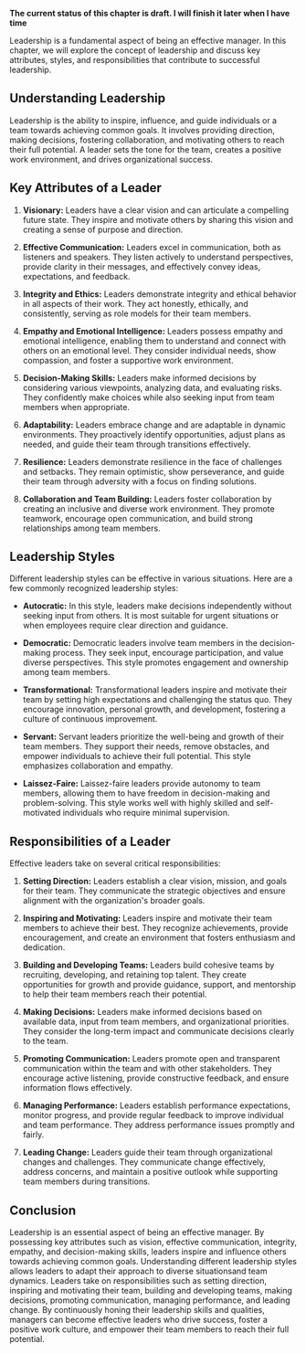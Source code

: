 **The current status of this chapter is draft. I will finish it later when I have time**

Leadership is a fundamental aspect of being an effective manager. In this chapter, we will explore the concept of leadership and discuss key attributes, styles, and responsibilities that contribute to successful leadership.

**Understanding Leadership**
----------------------------

Leadership is the ability to inspire, influence, and guide individuals or a team towards achieving common goals. It involves providing direction, making decisions, fostering collaboration, and motivating others to reach their full potential. A leader sets the tone for the team, creates a positive work environment, and drives organizational success.

**Key Attributes of a Leader**
------------------------------

1. **Visionary:** Leaders have a clear vision and can articulate a compelling future state. They inspire and motivate others by sharing this vision and creating a sense of purpose and direction.

2. **Effective Communication:** Leaders excel in communication, both as listeners and speakers. They listen actively to understand perspectives, provide clarity in their messages, and effectively convey ideas, expectations, and feedback.

3. **Integrity and Ethics:** Leaders demonstrate integrity and ethical behavior in all aspects of their work. They act honestly, ethically, and consistently, serving as role models for their team members.

4. **Empathy and Emotional Intelligence:** Leaders possess empathy and emotional intelligence, enabling them to understand and connect with others on an emotional level. They consider individual needs, show compassion, and foster a supportive work environment.

5. **Decision-Making Skills:** Leaders make informed decisions by considering various viewpoints, analyzing data, and evaluating risks. They confidently make choices while also seeking input from team members when appropriate.

6. **Adaptability:** Leaders embrace change and are adaptable in dynamic environments. They proactively identify opportunities, adjust plans as needed, and guide their team through transitions effectively.

7. **Resilience:** Leaders demonstrate resilience in the face of challenges and setbacks. They remain optimistic, show perseverance, and guide their team through adversity with a focus on finding solutions.

8. **Collaboration and Team Building:** Leaders foster collaboration by creating an inclusive and diverse work environment. They promote teamwork, encourage open communication, and build strong relationships among team members.

**Leadership Styles**
---------------------

Different leadership styles can be effective in various situations. Here are a few commonly recognized leadership styles:

* **Autocratic:** In this style, leaders make decisions independently without seeking input from others. It is most suitable for urgent situations or when employees require clear direction and guidance.

* **Democratic:** Democratic leaders involve team members in the decision-making process. They seek input, encourage participation, and value diverse perspectives. This style promotes engagement and ownership among team members.

* **Transformational:** Transformational leaders inspire and motivate their team by setting high expectations and challenging the status quo. They encourage innovation, personal growth, and development, fostering a culture of continuous improvement.

* **Servant:** Servant leaders prioritize the well-being and growth of their team members. They support their needs, remove obstacles, and empower individuals to achieve their full potential. This style emphasizes collaboration and empathy.

* **Laissez-Faire:** Laissez-faire leaders provide autonomy to team members, allowing them to have freedom in decision-making and problem-solving. This style works well with highly skilled and self-motivated individuals who require minimal supervision.

**Responsibilities of a Leader**
--------------------------------

Effective leaders take on several critical responsibilities:

1. **Setting Direction:** Leaders establish a clear vision, mission, and goals for their team. They communicate the strategic objectives and ensure alignment with the organization's broader goals.

2. **Inspiring and Motivating:** Leaders inspire and motivate their team members to achieve their best. They recognize achievements, provide encouragement, and create an environment that fosters enthusiasm and dedication.

3. **Building and Developing Teams:** Leaders build cohesive teams by recruiting, developing, and retaining top talent. They create opportunities for growth and provide guidance, support, and mentorship to help their team members reach their potential.

4. **Making Decisions:** Leaders make informed decisions based on available data, input from team members, and organizational priorities. They consider the long-term impact and communicate decisions clearly to the team.

5. **Promoting Communication:** Leaders promote open and transparent communication within the team and with other stakeholders. They encourage active listening, provide constructive feedback, and ensure information flows effectively.

6. **Managing Performance:** Leaders establish performance expectations, monitor progress, and provide regular feedback to improve individual and team performance. They address performance issues promptly and fairly.

7. **Leading Change:** Leaders guide their team through organizational changes and challenges. They communicate change effectively, address concerns, and maintain a positive outlook while supporting team members during transitions.

**Conclusion**
--------------

Leadership is an essential aspect of being an effective manager. By possessing key attributes such as vision, effective communication, integrity, empathy, and decision-making skills, leaders inspire and influence others towards achieving common goals. Understanding different leadership styles allows leaders to adapt their approach to diverse situationsand team dynamics. Leaders take on responsibilities such as setting direction, inspiring and motivating their team, building and developing teams, making decisions, promoting communication, managing performance, and leading change. By continuously honing their leadership skills and qualities, managers can become effective leaders who drive success, foster a positive work culture, and empower their team members to reach their full potential.
